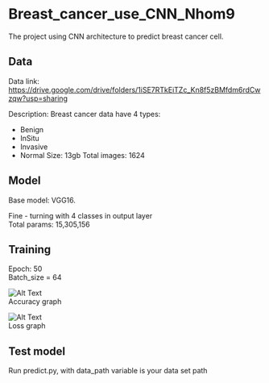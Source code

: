 # Breast_cancer_use_CNN_Nhom9

The project using CNN architecture to predict breast cancer cell.

## Data
Data link: https://drive.google.com/drive/folders/1iSE7RTkEiTZc_Kn8f5zBMfdm6rdCwzqw?usp=sharing

Description: 
Breast cancer data have 4 types: 
- Benign
- InSitu
- Invasive
- Normal
Size: 13gb
Total images: 1624

## Model
Base model: VGG16.

Fine - turning with 4 classes in output layer  
Total params: 15,305,156

## Training

Epoch: 50  
Batch_size = 64  


![Alt Text](https://github.com/LeNguyenGiaBao/Breast_cancer_use_CNN_Nhom9/blob/master/accuracy.png)  
Accuracy graph

![Alt Text](https://github.com/LeNguyenGiaBao/Breast_cancer_use_CNN_Nhom9/blob/master/loss.png)  
Loss graph


## Test model
Run predict.py, with data_path variable is your data set path 
